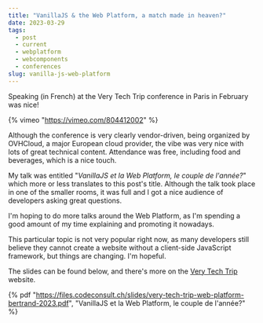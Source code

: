 ```yaml
---
title: "VanillaJS & the Web Platform, a match made in heaven?"
date: 2023-03-29
tags: 
  - post
  - current
  - webplatform
  - webcomponents
  - conferences
slug: vanilla-js-web-platform
---
```


Speaking (in French) at the Very Tech Trip conference in Paris in February was nice!

<!-- excerpt -->

{% vimeo
  "https://vimeo.com/804412002"
%}

Although the conference is very clearly vendor-driven, being organized by OVHCloud, a major European cloud provider, the vibe was very nice with lots of great technical content. Attendance was free, including food and beverages, which is a nice touch.

My talk was entitled "_VanillaJS et la Web Platform, le couple de l'année?_" which more or less translates to this post's title. Although the talk took place in one of the smaller rooms, it was full and I got a nice audience of developers asking great questions.

I'm hoping to do more talks around the Web Platform, as I'm spending a good amount of my time explaining and promoting it nowadays.

This particular topic is not very popular right now, as many developers still believe they cannot create a website without a client-side JavaScript framework, but things are changing. I'm hopeful.

The slides can be found below, and there's more on the
[Very Tech Trip](https://verytechtrip.com/) website.

{% pdf 
  "https://files.codeconsult.ch/slides/very-tech-trip-web-platform-bertrand-2023.pdf",
  "VanillaJS et la Web Platform, le couple de l'année?"
%}